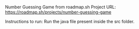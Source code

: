 Number Guessing Game from roadmap.sh
Project URL: https://roadmap.sh/projects/number-guessing-game

Instructions to run:
Run the java file present inside the src folder.

